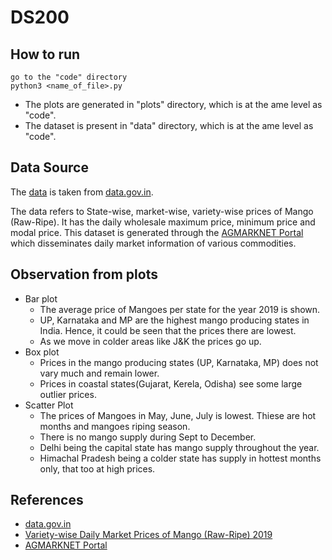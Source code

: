 # DS200

## How to run

    go to the "code" directory
    python3 <name_of_file>.py
+ The plots are generated in "plots" directory, which is at the ame level as "code".
+ The dataset is present in "data" directory,  which is at the ame level as "code".

## Data Source

The [data](https://data.gov.in/resources/variety-wise-daily-market-prices-mango-raw-ripe-2019) is taken from [data.gov.in](https://data.gov.in/).

The data refers to State-wise, market-wise, variety-wise prices of Mango (Raw-Ripe). It has the daily wholesale maximum price, minimum price and modal price. This dataset is generated through the [AGMARKNET Portal](http://agmarknet.gov.in) which disseminates daily market information of various commodities.

## Observation from plots

+ Bar plot
    + The average price of Mangoes per state for the year 2019 is shown.
	+ UP, Karnataka and MP are the highest mango producing states in India. Hence, it could be seen that the prices there are lowest.
	+ As we move in colder areas like J&K the prices go up.
+ Box plot
    + Prices in the mango producing states (UP, Karnataka, MP) does not vary much and remain lower.
	+ Prices in coastal states(Gujarat, Kerela, Odisha) see some large outlier prices.
+ Scatter Plot
    + The prices of Mangoes in May, June, July is lowest. Thiese are hot months and mangoes riping season.
	+ There is no mango supply during Sept to December.
	+ Delhi being the capital state has mango supply throughout the year.
	+ Himachal Pradesh being a colder state has supply in hottest months only, that too at high prices.

## References

+  [data.gov.in](https://data.gov.in/)
+ [Variety-wise Daily Market Prices of Mango (Raw-Ripe) 2019](https://data.gov.in/resources/variety-wise-daily-market-prices-mango-raw-ripe-2019)
+ [AGMARKNET Portal](http://agmarknet.gov.in)


